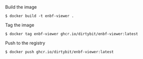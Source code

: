 Build the image
```
$ docker build -t enbf-viewer .
```

Tag the image
```
$ docker tag enbf-viewer ghcr.io/dirtybit/enbf-viewer:latest
```

Push to the registry
```
$ docker push ghcr.io/dirtybit/enbf-viewer:latest
```
